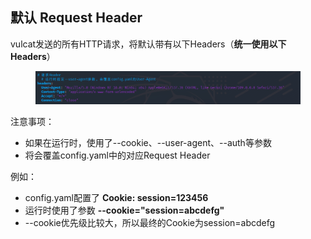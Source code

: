 ## 默认 Request Header

vulcat发送的所有HTTP请求，将默认带有以下Headers（**统一使用以下Headers**）

<figure><img src="../../static/imgs/config/config_07.png" alt=""><figcaption></figcaption></figure>


注意事项：
* 如果在运行时，使用了--cookie、--user-agent、--auth等参数
* 将会覆盖config.yaml中的对应Request Header

例如：
* config.yaml配置了 **Cookie: session=123456**
* 运行时使用了参数 **--cookie="session=abcdefg"**
* --cookie优先级比较大，所以最终的Cookie为session=abcdefg
